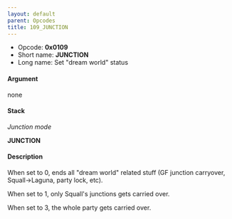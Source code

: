 ```yaml
---
layout: default
parent: Opcodes
title: 109_JUNCTION
---
```


-   Opcode: **0x0109**
-   Short name: **JUNCTION**
-   Long name: Set "dream world" status

#### Argument

none

#### Stack

  
*Junction mode*

**JUNCTION**

#### Description

  
When set to 0, ends all "dream world" related stuff (GF junction carryover, Squall-&gt;Laguna, party lock, etc).

When set to 1, only Squall's junctions gets carried over.

When set to 3, the whole party gets carried over.
